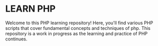 # LEARN PHP
Welcome to this PHP learning repository! Here, you'll find various PHP scripts that cover fundamental concepts and techniques of php. This repository is a work in progress as the learning and practice of PHP continues.